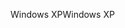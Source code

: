 <span data-ttu-id="879d5-101">Windows XP</span><span class="sxs-lookup"><span data-stu-id="879d5-101">Windows XP</span></span>